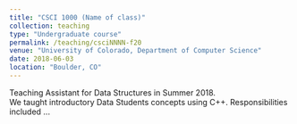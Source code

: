 ```yaml
---
title: "CSCI 1000 (Name of class)"
collection: teaching
type: "Undergraduate course"
permalink: /teaching/csciNNNN-f20
venue: "University of Colorado, Department of Computer Science"
date: 2018-06-03
location: "Boulder, CO"
---
```


Teaching Assistant for Data Structures in Summer 2018.  
We taught introductory Data Students concepts using C++. Responsibilities included ...
